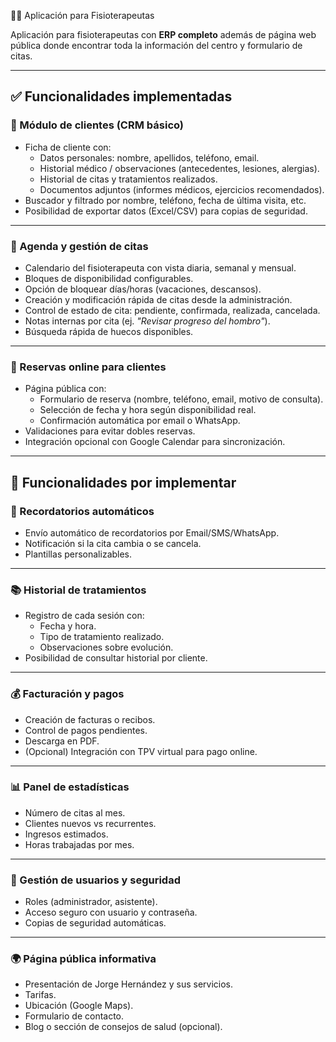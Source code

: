  🧑‍⚕️ Aplicación para Fisioterapeutas  

Aplicación para fisioterapeutas con **ERP completo** además de página web pública donde encontrar toda la información del centro y formulario de citas.

---

## ✅ Funcionalidades implementadas

### 📌 Módulo de clientes (CRM básico)
- Ficha de cliente con:
  - Datos personales: nombre, apellidos, teléfono, email.  
  - Historial médico / observaciones (antecedentes, lesiones, alergias).  
  - Historial de citas y tratamientos realizados.  
  - Documentos adjuntos (informes médicos, ejercicios recomendados).  
- Buscador y filtrado por nombre, teléfono, fecha de última visita, etc.  
- Posibilidad de exportar datos (Excel/CSV) para copias de seguridad.  

---

### 📌 Agenda y gestión de citas
- Calendario del fisioterapeuta con vista diaria, semanal y mensual.  
- Bloques de disponibilidad configurables.  
- Opción de bloquear días/horas (vacaciones, descansos).  
- Creación y modificación rápida de citas desde la administración.  
- Control de estado de cita: pendiente, confirmada, realizada, cancelada.  
- Notas internas por cita (ej. *"Revisar progreso del hombro"*).  
- Búsqueda rápida de huecos disponibles.  

---

### 📌 Reservas online para clientes
- Página pública con:  
  - Formulario de reserva (nombre, teléfono, email, motivo de consulta).  
  - Selección de fecha y hora según disponibilidad real.  
  - Confirmación automática por email o WhatsApp.  
- Validaciones para evitar dobles reservas.  
- Integración opcional con Google Calendar para sincronización.  

---

## 🚧 Funcionalidades por implementar

### 🔔 Recordatorios automáticos
- Envío automático de recordatorios por Email/SMS/WhatsApp.  
- Notificación si la cita cambia o se cancela.  
- Plantillas personalizables.  

---

### 📚 Historial de tratamientos
- Registro de cada sesión con:  
  - Fecha y hora.  
  - Tipo de tratamiento realizado.  
  - Observaciones sobre evolución.  
- Posibilidad de consultar historial por cliente.  

---

### 💰 Facturación y pagos
- Creación de facturas o recibos.  
- Control de pagos pendientes.  
- Descarga en PDF.  
- (Opcional) Integración con TPV virtual para pago online.  

---

### 📊 Panel de estadísticas
- Número de citas al mes.  
- Clientes nuevos vs recurrentes.  
- Ingresos estimados.  
- Horas trabajadas por mes.  

---

### 🔐 Gestión de usuarios y seguridad
- Roles (administrador, asistente).  
- Acceso seguro con usuario y contraseña.  
- Copias de seguridad automáticas.  

---

### 🌍 Página pública informativa
- Presentación de Jorge Hernández y sus servicios.  
- Tarifas.  
- Ubicación (Google Maps).  
- Formulario de contacto.  
- Blog o sección de consejos de salud (opcional).  
